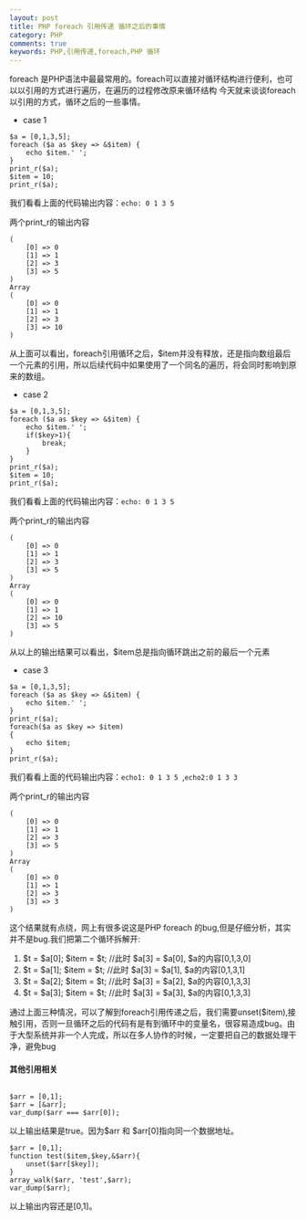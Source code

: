 ```yaml
---
layout: post
title: PHP foreach 引用传递 循环之后的事情
category: PHP
comments: true
keywords: PHP,引用传递,foreach,PHP 循环
---
```

foreach 是PHP语法中最最常用的。foreach可以直接对循环结构进行便利，也可以以引用的方式进行遍历，在遍历的过程修改原来循环结构
今天就来谈谈foreach 以引用的方式，循环之后的一些事情。

*	case 1

```
$a = [0,1,3,5];
foreach ($a as $key => &$item) {
	echo $item.' ';
}
print_r($a);
$item = 10;
print_r($a);

```

我们看看上面的代码输出内容：```echo: 0 1 3 5 ```

两个print_r的输出内容
```
(
    [0] => 0
    [1] => 1
    [2] => 3
    [3] => 5
)
Array
(
    [0] => 0
    [1] => 1
    [2] => 3
    [3] => 10
)
```

从上面可以看出，foreach引用循环之后，$item并没有释放，还是指向数组最后一个元素的引用，所以后续代码中如果使用了一个同名的遍历，将会同时影响到原来的数组。

*	case 2

```
$a = [0,1,3,5];
foreach ($a as $key => &$item) {
	echo $item.' ';
	if($key>1){
		break;
	}
}
print_r($a);
$item = 10;
print_r($a);

```

我们看看上面的代码输出内容：```echo: 0 1 3 5 ```

两个print_r的输出内容
```
(
    [0] => 0
    [1] => 1
    [2] => 3
    [3] => 5
)
Array
(
    [0] => 0
    [1] => 1
    [2] => 10
    [3] => 5
)
```

从以上的输出结果可以看出，$item总是指向循环跳出之前的最后一个元素


*	case 3

```
$a = [0,1,3,5];
foreach ($a as $key => &$item) {
	echo $item.' ';
}
print_r($a);
foreach($a as $key => $item)
{
	echo $item;
}
print_r($a);

```

我们看看上面的代码输出内容：```echo1: 0 1 3 5 ```,```echo2:0 1 3 3```

两个print_r的输出内容
```
(
    [0] => 0
    [1] => 1
    [2] => 3
    [3] => 5
)
Array
(
    [0] => 0
    [1] => 1
    [2] => 3
    [3] => 3
)
```

这个结果就有点绕，网上有很多说这是PHP foreach 的bug,但是仔细分析，其实并不是bug.我们把第二个循环拆解开:
1. $t = $a[0]; $item = $t; //此时 $a[3] = $a[0], $a的内容[0,1,3,0]
2. $t = $a[1]; $item = $t; //此时 $a[3] = $a[1], $a的内容[0,1,3,1]
3. $t = $a[2]; $item = $t; //此时 $a[3] = $a[2], $a的内容[0,1,3,3]
4. $t = $a[3]; $item = $t; //此时 $a[3] = $a[3], $a的内容[0,1,3,3]

通过上面三种情况，可以了解到foreach引用传递之后，我们需要unset($item),接触引用，否则一旦循环之后的代码有是有到循环中的变量名，很容易造成bug。由于大型系统并非一个人完成，所以在多人协作的时候，一定要把自己的数据处理干净，避免bug


#### 其他引用相关

```

$arr = [0,1];
$arr = [&arr];
var_dump($arr === $arr[0]);

```

以上输出结果是true。因为$arr 和 $arr[0]指向同一个数据地址。

```
$arr = [0,1];
function test($item,$key,&$arr){
    unset($arr[$key]);
}
array_walk($arr, 'test',$arr);
var_dump($arr);

```

以上输出内容还是[0,1]。


